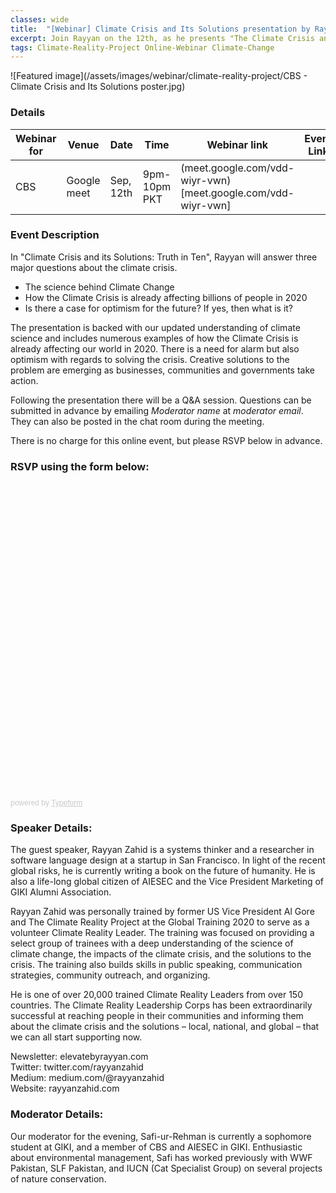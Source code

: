 ```yaml
---
classes: wide
title:  "[Webinar] Climate Crisis and Its Solutions presentation by Rayyan Zahid to the Character Building Society "
excerpt: Join Rayyan on the 12th, as he presents "The Climate Crisis and Its Solutions" to the Character Building Society.
tags: Climate-Reality-Project Online-Webinar Climate-Change
---
```

![Featured image](/assets/images/webinar/climate-reality-project/CBS - Climate Crisis and Its Solutions poster.jpg)

### Details

| Webinar for | Venue       | Date      | Time         | Webinar link                                                  | Event Link | RSVP required | Moderator      | 
|-------------|-------------|-----------|--------------|---------------------------------------------------------------|------------|---------------|----------------| 
| CBS         | Google meet | Sep, 12th | 9pm-10pm PKT | (meet.google.com/vdd-wiyr-vwn)[meet.google.com/vdd-wiyr-vwn]  |            | Yes           | Safi-ur-Rehman | 

### Event Description

In "Climate Crisis and its Solutions: Truth in Ten", Rayyan will answer three major questions about the climate crisis.
- The science behind Climate Change
- How the Climate Crisis is already affecting billions of people in 2020
- Is there a case for optimism for the future? If yes, then what is it?

The presentation is backed with our updated understanding of climate science and includes numerous examples of how the Climate Crisis is already affecting our world in 2020. There is a need for alarm but also optimism with regards to solving the crisis. Creative solutions to the problem are emerging as businesses, communities and governments take action.

Following the presentation there will be a Q&A session. Questions can be submitted in advance by emailing *Moderator name* at *moderator email*. They can also be posted in the chat room during the meeting.

There is no charge for this online event, but please RSVP below in advance.

### RSVP using the form below:

<div class="typeform-widget" data-url="https://form.typeform.com/to/KCm59Ivo" style="width: 100%; height: 500px;"></div> <script> (function() { var qs,js,q,s,d=document, gi=d.getElementById, ce=d.createElement, gt=d.getElementsByTagName, id="typef_orm", b="https://embed.typeform.com/"; if(!gi.call(d,id)) { js=ce.call(d,"script"); js.id=id; js.src=b+"embed.js"; q=gt.call(d,"script")[0]; q.parentNode.insertBefore(js,q) } })() </script> <div style="font-family: Sans-Serif;font-size: 12px;color: #999;opacity: 0.5; padding-top: 5px;"> powered by <a href="https://admin.typeform.com/signup?utm_campaign=KCm59Ivo&utm_source=typeform.com-01E8V701QXRC43Y1J88RMVCTYR-free&utm_medium=typeform&utm_content=typeform-embedded-poweredbytypeform&utm_term=EN" style="color: #999" target="_blank">Typeform</a> </div>

### Speaker Details:
The guest speaker, Rayyan Zahid is a systems thinker and a researcher in software language design at a startup in San Francisco. In light of the recent global risks, he is currently writing a book on the future of humanity. He is also a life-long global citizen of AIESEC and the Vice President Marketing of GIKI Alumni Association.

Rayyan Zahid was personally trained by former US Vice President Al Gore and The Climate Reality Project at the Global Training 2020 to serve as a volunteer Climate Reality Leader. The training was focused on providing a select group of trainees with a deep understanding of the science of climate change, the impacts of the climate crisis, and the solutions to the crisis. The training also builds skills in public speaking, communication strategies, community outreach, and organizing.
 
He is one of over 20,000 trained Climate Reality Leaders from over 150 countries. The Climate Reality Leadership Corps has been extraordinarily successful at reaching people in their communities and informing them about the climate crisis and the solutions – local, national, and global – that we can all start supporting now.

Newsletter: elevatebyrayyan.com  
Twitter: twitter.com/rayyanzahid  
Medium: medium.com/@rayyanzahid  
Website: rayyanzahid.com  

### Moderator Details:
Our moderator for the evening, Safi-ur-Rehman is currently a sophomore student at GIKI, and a member of CBS and AIESEC in GIKI. Enthusiastic about environmental management, Safi has worked previously with WWF Pakistan, SLF Pakistan, and IUCN (Cat Specialist Group) on several projects of nature conservation.
